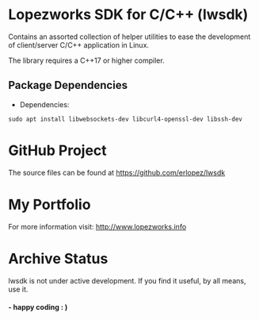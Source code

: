 # Lopezworks SDK for C/C++ (lwsdk)

Contains an assorted collection of helper utilities to ease the development of client/server
C/C++ application in Linux.

The library requires a C++17 or higher compiler. 
                               
## Package Dependencies

* Dependencies:
```
sudo apt install libwebsockets-dev libcurl4-openssl-dev libssh-dev 

```
           
# GitHub Project

The source files can be found at https://github.com/erlopez/lwsdk


# My Portfolio
     
For more information visit: http://www.lopezworks.info


# Archive Status

lwsdk is not under active development. If you find it useful, by all means, use it.

#### - happy coding : ) 